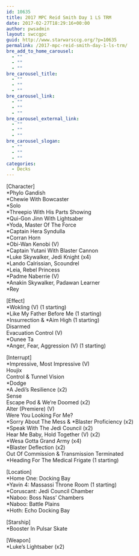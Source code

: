 ```yaml
---
id: 10635
title: 2017 MPC Reid Smith Day 1 LS TRM
date: 2017-02-27T18:29:16+00:00
author: pwsadmin
layout: swccgpc
guid: http://www.starwarsccg.org/?p=10635
permalink: /2017-mpc-reid-smith-day-1-ls-trm/
bre_add_to_home_carousel:
  - ""
  - ""
  - ""
bre_carousel_title:
  - ""
  - ""
  - ""
bre_carousel_link:
  - ""
  - ""
  - ""
bre_carousel_external_link:
  - ""
  - ""
  - ""
bre_carousel_slogan:
  - ""
  - ""
  - ""
categories:
  - Decks
---
```

[Character]  
*Phylo Gandish  
*Chewie With Bowcaster  
*Solo  
*Threepio With His Parts Showing  
*Qui-Gon Jinn With Lightsaber  
*Yoda, Master Of The Force  
*Captain Hera Syndulla  
*Corran Horn  
*Obi-Wan Kenobi (V)  
*Captain Yutani With Blaster Cannon  
*Luke Skywalker, Jedi Knight (x4)  
*Lando Calrissian, Scoundrel  
*Leia, Rebel Princess  
*Padme Naberrie (V)  
*Anakin Skywalker, Padawan Learner  
*Rey

[Effect]  
*Wokling (V) (1 starting)  
*Like My Father Before Me (1 starting)  
\*Insurrection & \*Aim High (1 starting)  
Disarmed  
Evacuation Control (V)  
*Ounee Ta  
*Anger, Fear, Aggression (V) (1 starting)

[Interrupt]  
*Impressive, Most Impressive (V)  
Houjix  
Control & Tunnel Vision  
*Dodge  
*A Jedi&#8217;s Resilience (x2)  
Sense  
Escape Pod & We&#8217;re Doomed (x2)  
Alter (Premiere) (V)  
Were You Looking For Me?  
\*Sorry About The Mess & \*Blaster Proficiency (x2)  
*Speak With The Jedi Council (x2)  
Hear Me Baby, Hold Together (V) (x2)  
*Wesa Gotta Grand Army (x4)  
*Blaster Deflection (x2)  
Out Of Commission & Transmission Terminated  
*Heading For The Medical Frigate (1 starting)

[Location]  
*Home One: Docking Bay  
*Yavin 4: Massassi Throne Room (1 starting)  
*Coruscant: Jedi Council Chamber  
*Naboo: Boss Nass&#8217; Chambers  
*Naboo: Battle Plains  
*Hoth: Echo Docking Bay

[Starship]  
*Booster In Pulsar Skate

[Weapon]  
*Luke&#8217;s Lightsaber (x2)